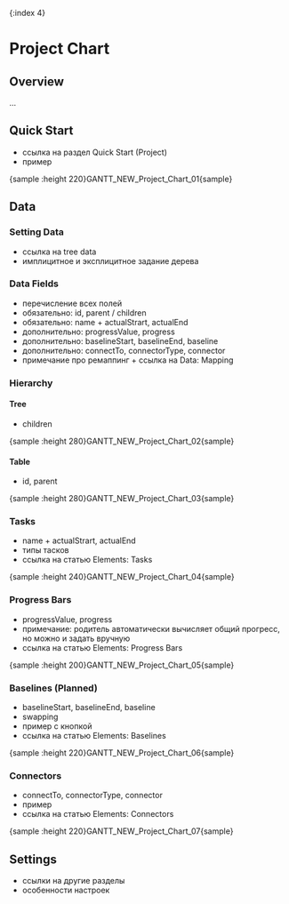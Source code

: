 {:index 4}
# Project Chart

## Overview

...

## Quick Start

* ссылка на раздел Quick Start (Project)
* пример

{sample :height 220}GANTT\_NEW\_Project\_Chart\_01{sample}

## Data

### Setting Data

* ссылка на tree data
* имплицитное и эксплицитное задание дерева

### Data Fields

* перечисление всех полей
* обязательно: id, parent / children
* обязательно: name + actualStrart, actualEnd
* дополнительно: progressValue, progress
* дополнительно: baselineStart, baselineEnd, baseline
* дополнительно: connectTo, connectorType, connector
* примечание про ремаппинг + ссылка на Data: Mapping

### Hierarchy

#### Tree

* children

{sample :height 280}GANTT\_NEW\_Project\_Chart\_02{sample}

#### Table

* id, parent

{sample :height 280}GANTT\_NEW\_Project\_Chart\_03{sample}

### Tasks

* name + actualStrart, actualEnd
* типы тасков
* ссылка на статью Elements: Tasks

{sample :height 240}GANTT\_NEW\_Project\_Chart\_04{sample}

### Progress Bars

* progressValue, progress
* примечание: родитель автоматически вычисляет общий прогресс, но можно и задать вручную
* ссылка на статью Elements: Progress Bars

{sample :height 200}GANTT\_NEW\_Project\_Chart\_05{sample}

### Baselines (Planned)

* baselineStart, baselineEnd, baseline
* swapping
* пример с кнопкой
* ссылка на статью Elements: Baselines

{sample :height 220}GANTT\_NEW\_Project\_Chart\_06{sample}

### Connectors

* connectTo, connectorType, connector
* пример
* ссылка на статью Elements: Connectors

{sample :height 220}GANTT\_NEW\_Project\_Chart\_07{sample}

## Settings

* ссылки на другие разделы
* особенности настроек